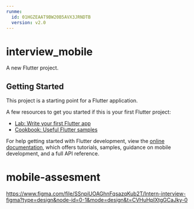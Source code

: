 ```yaml
---
runme:
  id: 01HGZEAAT9BW20B5AVX3JRNDTB
  version: v2.0
---
```


# interview_mobile

A new Flutter project.

## Getting Started

This project is a starting point for a Flutter application.

A few resources to get you started if this is your first Flutter project:

- [Lab: Write your first Flutter app](https://docs.flutter.dev/get-started/codelab)
- [Cookbook: Useful Flutter samples](https://docs.flutter.dev/cookbook)

For help getting started with Flutter development, view the
[online documentation](https://docs.flutter.dev/), which offers tutorials,
samples, guidance on mobile development, and a full API reference.

# mobile-assesment
https://www.figma.com/file/SSnpiUOAGhnFqsazqKub2T/Intern-interview-figma?type=design&node-id=0-1&mode=design&t=CVHuHpIXtgGCaJky-0
